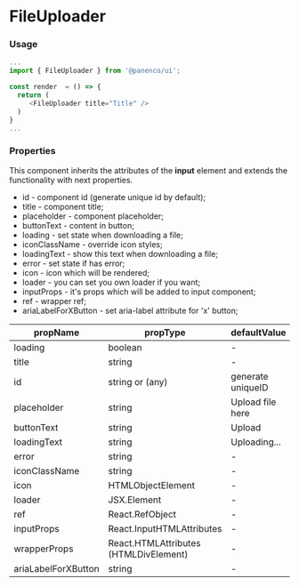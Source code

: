 # FileUploader

### Usage

```js
...
import { FileUploader } from '@panenco/ui';

const render  = () => {
  return (
     <FileUploader title="Title" />
  )
}
...
```

<!-- STORY -->

### Properties

This component inherits the attributes of the **input** element and extends the functionality with next properties.

- id - component id (generate unique id by default);
- title - component title;
- placeholder - component placeholder;
- buttonText - content in button;
- loading - set state when downloading a file;
- iconClassName - override icon styles;
- loadingText - show this text when downloading a file;
- error - set state if has error;
- icon - icon which will be rendered;
- loader - you can set you own loader if you want;
- inputProps - it's props which will be added to input component;
- ref - wrapper ref;
- ariaLabelForXButton - set aria-label attribute for 'x' button;

| propName            | propType                              | defaultValue      | isRequired |
| -------------       | ------------------------------------- | ----------------- | ---------- |
| loading             | boolean                               | -                 | -          |
| title               | string                                | -                 | -          |
| id                  | string or (any)                       | generate uniqueID | -          |
| placeholder         | string                                | Upload file here  | -          |
| buttonText          | string                                | Upload            | -          |
| loadingText         | string                                | Uploading...      | -          |
| error               | string                                | -                 | -          |
| iconClassName       | string                                | -                 | -          |
| icon                | HTMLObjectElement                     | -                 | -          |
| loader              | JSX.Element                           | -                 | -          |
| ref                 | React.RefObject                       | -                 | -          |
| inputProps          | React.InputHTMLAttributes             | -                 | -          |
| wrapperProps        | React.HTMLAttributes (HTMLDivElement) | -                 | -          |
| ariaLabelForXButton | string                                | -                 | -          |
